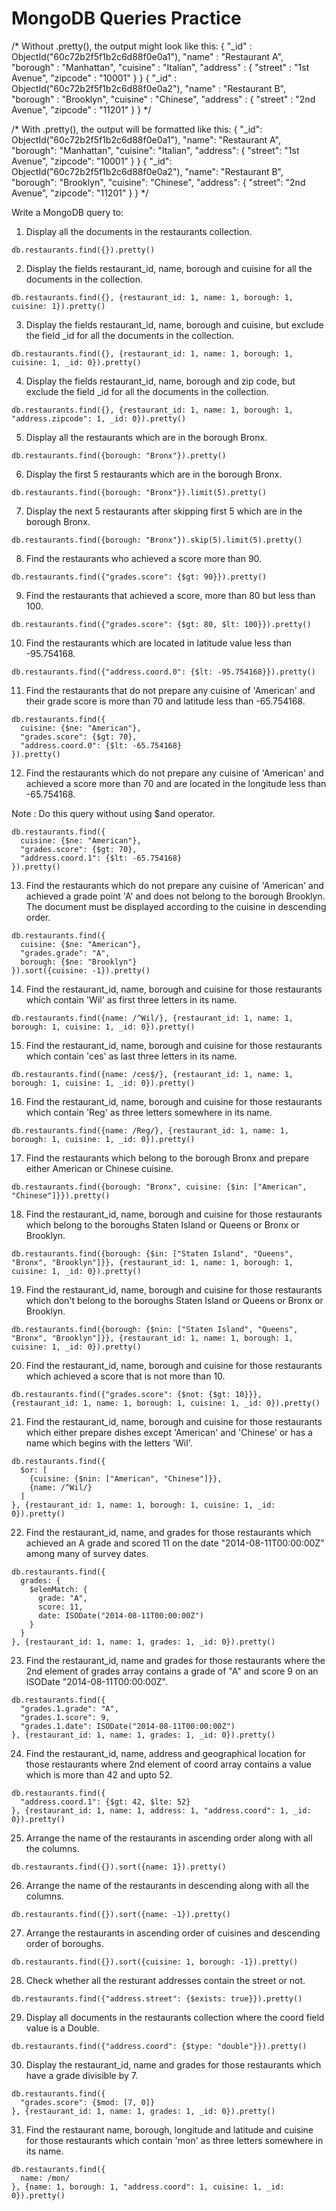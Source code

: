 # MongoDB Queries Practice

/* Without .pretty(), the output might look like this:
{ "_id" : ObjectId("60c72b2f5f1b2c6d88f0e0a1"), "name" : "Restaurant A", "borough" : "Manhattan", "cuisine" : "Italian", "address" : { "street" : "1st Avenue", "zipcode" : "10001" } }
{ "_id" : ObjectId("60c72b2f5f1b2c6d88f0e0a2"), "name" : "Restaurant B", "borough" : "Brooklyn", "cuisine" : "Chinese", "address" : { "street" : "2nd Avenue", "zipcode" : "11201" } } */

/* With .pretty(), the output will be formatted like this:
{
	"_id": ObjectId("60c72b2f5f1b2c6d88f0e0a1"),
	"name": "Restaurant A",
	"borough": "Manhattan",
	"cuisine": "Italian",
	"address": {
		"street": "1st Avenue",
		"zipcode": "10001"
	}
}
{
	"_id": ObjectId("60c72b2f5f1b2c6d88f0e0a2"),
	"name": "Restaurant B",
	"borough": "Brooklyn",
	"cuisine": "Chinese",
	"address": {
		"street": "2nd Avenue",
		"zipcode": "11201"
	}
}
*/

Write a MongoDB query to:

1. Display all the documents in the restaurants collection.
```
db.restaurants.find({}).pretty()
```

2. Display the fields restaurant_id, name, borough and cuisine for all the documents in the collection.
```
db.restaurants.find({}, {restaurant_id: 1, name: 1, borough: 1, cuisine: 1}).pretty()
```

3. Display the fields restaurant_id, name, borough and cuisine, but exclude the field _id for all the documents in the collection.
```
db.restaurants.find({}, {restaurant_id: 1, name: 1, borough: 1, cuisine: 1, _id: 0}).pretty()
```

4. Display the fields restaurant_id, name, borough and zip code, but exclude the field _id for all the documents in the collection.
```
db.restaurants.find({}, {restaurant_id: 1, name: 1, borough: 1, "address.zipcode": 1, _id: 0}).pretty()
```

5. Display all the restaurants which are in the borough Bronx.
```
db.restaurants.find({borough: "Bronx"}).pretty()
```

6. Display the first 5 restaurants which are in the borough Bronx.
```
db.restaurants.find({borough: "Bronx"}).limit(5).pretty()
```

7. Display the next 5 restaurants after skipping first 5 which are in the borough Bronx.
```
db.restaurants.find({borough: "Bronx"}).skip(5).limit(5).pretty()
```

8. Find the restaurants who achieved a score more than 90.
```
db.restaurants.find({"grades.score": {$gt: 90}}).pretty()
```

9. Find the restaurants that achieved a score, more than 80 but less than 100.
```
db.restaurants.find({"grades.score": {$gt: 80, $lt: 100}}).pretty()
```

10. Find the restaurants which are located in latitude value less than -95.754168.
```
db.restaurants.find({"address.coord.0": {$lt: -95.754168}}).pretty()
```

11. Find the restaurants that do not prepare any cuisine of 'American' and their grade score is more than 70 and latitude less than -65.754168.
```
db.restaurants.find({
  cuisine: {$ne: "American"},
  "grades.score": {$gt: 70},
  "address.coord.0": {$lt: -65.754168}
}).pretty()
```

12. Find the restaurants which do not prepare any cuisine of 'American' and achieved a score more than 70 and are located in the longitude less than -65.754168.

Note : Do this query without using $and operator. 
```
db.restaurants.find({
  cuisine: {$ne: "American"},
  "grades.score": {$gt: 70},
  "address.coord.1": {$lt: -65.754168}
}).pretty()
```

13. Find the restaurants which do not prepare any cuisine of 'American' and achieved a grade point 'A' and does not belong to the borough Brooklyn. The document must be displayed according to the cuisine in descending order.
```
db.restaurants.find({
  cuisine: {$ne: "American"},
  "grades.grade": "A",
  borough: {$ne: "Brooklyn"}
}).sort({cuisine: -1}).pretty()
```

14. Find the restaurant_id, name, borough and cuisine for those restaurants which contain 'Wil' as first three letters in its name.
```
db.restaurants.find({name: /^Wil/}, {restaurant_id: 1, name: 1, borough: 1, cuisine: 1, _id: 0}).pretty()
```

15. Find the restaurant_id, name, borough and cuisine for those restaurants which contain 'ces' as last three letters in its name. 
```
db.restaurants.find({name: /ces$/}, {restaurant_id: 1, name: 1, borough: 1, cuisine: 1, _id: 0}).pretty()
```

16. Find the restaurant_id, name, borough and cuisine for those restaurants which contain 'Reg' as three letters somewhere in its name.
```
db.restaurants.find({name: /Reg/}, {restaurant_id: 1, name: 1, borough: 1, cuisine: 1, _id: 0}).pretty()
```

17. Find the restaurants which belong to the borough Bronx and prepare either American or Chinese cuisine.
```
db.restaurants.find({borough: "Bronx", cuisine: {$in: ["American", "Chinese"]}}).pretty()
``` 

18. Find the restaurant_id, name, borough and cuisine for those restaurants which belong to the boroughs Staten Island or Queens or Bronx or Brooklyn.
```
db.restaurants.find({borough: {$in: ["Staten Island", "Queens", "Bronx", "Brooklyn"]}}, {restaurant_id: 1, name: 1, borough: 1, cuisine: 1, _id: 0}).pretty()
```

19. Find the restaurant_id, name, borough and cuisine for those restaurants which don't belong to the boroughs Staten Island or Queens or Bronx or Brooklyn.
```
db.restaurants.find({borough: {$nin: ["Staten Island", "Queens", "Bronx", "Brooklyn"]}}, {restaurant_id: 1, name: 1, borough: 1, cuisine: 1, _id: 0}).pretty()
```

20. Find the restaurant_id, name, borough and cuisine for those restaurants which achieved a score that is not more than 10.
```
db.restaurants.find({"grades.score": {$not: {$gt: 10}}}, {restaurant_id: 1, name: 1, borough: 1, cuisine: 1, _id: 0}).pretty()
```

21. Find the restaurant_id, name, borough and cuisine for those restaurants which either prepare dishes except 'American' and 'Chinese' or has a name which begins with the letters 'Wil'.
```
db.restaurants.find({
  $or: [
    {cuisine: {$nin: ["American", "Chinese"]}},
    {name: /^Wil/}
  ]
}, {restaurant_id: 1, name: 1, borough: 1, cuisine: 1, _id: 0}).pretty()
```

22. Find the restaurant_id, name, and grades for those restaurants which achieved an A grade and scored 11 on the date "2014-08-11T00:00:00Z" among many of survey dates.
```
db.restaurants.find({
  grades: {
    $elemMatch: {
      grade: "A",
      score: 11,
      date: ISODate("2014-08-11T00:00:00Z")
    }
  }
}, {restaurant_id: 1, name: 1, grades: 1, _id: 0}).pretty()
```

23. Find the restaurant_id, name and grades for those restaurants where the 2nd element of grades array contains a grade of "A" and score 9 on an ISODate "2014-08-11T00:00:00Z".
```
db.restaurants.find({
  "grades.1.grade": "A",
  "grades.1.score": 9,
  "grades.1.date": ISODate("2014-08-11T00:00:00Z")
}, {restaurant_id: 1, name: 1, grades: 1, _id: 0}).pretty()
```

24. Find the restaurant_id, name, address and geographical location for those restaurants where 2nd element of coord array contains a value which is more than 42 and upto 52.
```
db.restaurants.find({
  "address.coord.1": {$gt: 42, $lte: 52}
}, {restaurant_id: 1, name: 1, address: 1, "address.coord": 1, _id: 0}).pretty()
```

25. Arrange the name of the restaurants in ascending order along with all the columns.
```
db.restaurants.find({}).sort({name: 1}).pretty()
```

26. Arrange the name of the restaurants in descending along with all the columns.
```
db.restaurants.find({}).sort({name: -1}).pretty()
```

27. Arrange the restaurants in ascending order of cuisines and descending order of boroughs.
```
db.restaurants.find({}).sort({cuisine: 1, borough: -1}).pretty()
```

28. Check whether all the resturant addresses contain the street or not.
```
db.restaurants.find({"address.street": {$exists: true}}).pretty()
```

29. Display all documents in the restaurants collection where the coord field value is a Double.
```
db.restaurants.find({"address.coord": {$type: "double"}}).pretty()
```

30. Display the restaurant_id, name and grades for those restaurants which have a grade divisible by 7.
```
db.restaurants.find({
  "grades.score": {$mod: [7, 0]}
}, {restaurant_id: 1, name: 1, grades: 1, _id: 0}).pretty()
```

31. Find the restaurant name, borough, longitude and latitude and cuisine for those restaurants which contain 'mon' as three letters somewhere in its name.
```
db.restaurants.find({
  name: /mon/
}, {name: 1, borough: 1, "address.coord": 1, cuisine: 1, _id: 0}).pretty()
```